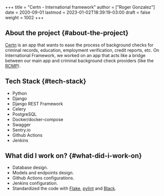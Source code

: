 +++
title = "Certn - International framework"
author = ["Roger Gonzalez"]
date = 2020-09-01
lastmod = 2023-01-02T18:39:19-03:00
draft = false
weight = 1002
+++

## About the project {#about-the-project}

[Certn](https://certn.co) is an app that wants to ease the process of background checks for criminal
records, education, employment verification, credit reports, etc. On
International Framework, we worked on an app that acts like a bridge between our
main app and criminal background check providers (like the [RCMP](https://rcmp-grc.gc.ca)).


## Tech Stack {#tech-stack}

-   Python
-   Django
-   Django REST Framework
-   Celery
-   PostgreSQL
-   Docker/docker-compose
-   Swagger
-   Sentry.io
-   Github Actions
-   Jenkins


## What did I work on? {#what-did-i-work-on}

-   Database design.
-   Models and endpoints design.
-   Github Actions configurations.
-   Jenkins configuration.
-   Standardized the code with [Flake](https://flake8.pycqa.org/en/latest/), [pylint](https://www.pylint.org/) and [Black](https://black.readthedocs.io/en/stable/).
